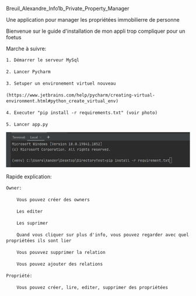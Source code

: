 Breuil_Alexandre_Info1b_Private_Property_Manager

Une application pour manager les propriétées immobilierre de personne

Bienvenue sur le guide d'installation de mon appli trop compliquer pour un foetus

Marche à suivre:

	1. Démarrer le serveur MySql

	2. Lancer Pycharm

	3. Setuper un environement virtuel nouveau

	(https://www.jetbrains.com/help/pycharm/creating-virtual-environment.html#python_create_virtual_env)

	4. Executer "pip install -r requirements.txt" (voir photo)
	
	5. Lancer app.py

![Alt text](capture.png?raw=true "Title")

Rapide explication:

	Owner:

		Vous pouvez créer des owners

		Les editer

		Les suprimer

		Quand vous cliquer sur plus d'info, vous pouvez regarder avec quel propriétées ils sont lier

		Vous pouvvez supprimer la relation

		Vous pouvez ajouter des relations

	Propriété:

		Vous pouvez créer, lire, editer, supprimer des propriétées
		